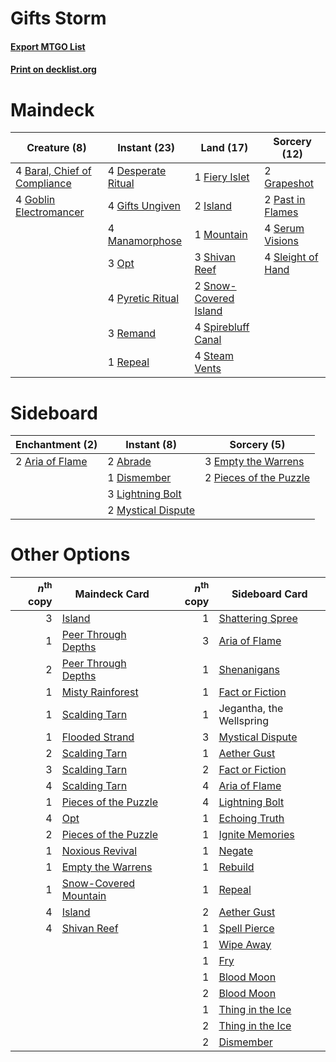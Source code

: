 # Gifts Storm

#### [Export MTGO List](../collection/Gifts%20Storm/Gifts%20Storm.txt)
#### [Print on decklist.org](http://decklist.org/?deckmain=4%09Baral,%20Chief%20of%20Compliance%0A4%09Desperate%20Ritual%0A1%09Fiery%20Islet%0A4%09Gifts%20Ungiven%0A4%09Goblin%20Electromancer%0A2%09Grapeshot%0A2%09Island%0A4%09Manamorphose%0A1%09Mountain%0A3%09Opt%0A2%09Past%20in%20Flames%0A4%09Pyretic%20Ritual%0A3%09Remand%0A1%09Repeal%0A4%09Serum%20Visions%0A3%09Shivan%20Reef%0A4%09Sleight%20of%20Hand%0A2%09Snow-Covered%20Island%0A4%09Spirebluff%20Canal%0A4%09Steam%20Vents&deckside=2%09Abrade%0A2%09Aria%20of%20Flame%0A1%09Dismember%0A3%09Empty%20the%20Warrens%0A3%09Lightning%20Bolt%0A2%09Mystical%20Dispute%0A2%09Pieces%20of%20the%20Puzzle)
# Maindeck

|                                             Creature (8)                                              |                                        Instant (23)                                        |                                           Land (17)                                            |                                       Sorcery (12)                                        |
|-------------------------------------------------------------------------------------------------------|--------------------------------------------------------------------------------------------|------------------------------------------------------------------------------------------------|-------------------------------------------------------------------------------------------|
|4 [Baral, Chief of Compliance](http://gatherer.wizards.com/Pages/Card/Details.aspx?multiverseid=423695)|4 [Desperate Ritual](http://gatherer.wizards.com/Pages/Card/Details.aspx?multiverseid=80275)|1 [Fiery Islet](http://gatherer.wizards.com/Pages/Card/Details.aspx?multiverseid=464187)        |2 [Grapeshot](http://gatherer.wizards.com/Pages/Card/Details.aspx?multiverseid=426588)     |
|4 [Goblin Electromancer](http://gatherer.wizards.com/Pages/Card/Details.aspx?multiverseid=405244)      |4 [Gifts Ungiven](http://gatherer.wizards.com/Pages/Card/Details.aspx?multiverseid=79090)   |2 [Island](http://gatherer.wizards.com/Pages/Card/Details.aspx?multiverseid=439857)             |2 [Past in Flames](http://gatherer.wizards.com/Pages/Card/Details.aspx?multiverseid=420748)|
|                                                                                                       |4 [Manamorphose](http://gatherer.wizards.com/Pages/Card/Details.aspx?multiverseid=370568)   |1 [Mountain](http://gatherer.wizards.com/Pages/Card/Details.aspx?multiverseid=439859)           |4 [Serum Visions](http://gatherer.wizards.com/Pages/Card/Details.aspx?multiverseid=50145)  |
|                                                                                                       |3 [Opt](http://gatherer.wizards.com/Pages/Card/Details.aspx?multiverseid=442948)            |3 [Shivan Reef](http://gatherer.wizards.com/Pages/Card/Details.aspx?multiverseid=129731)        |4 [Sleight of Hand](http://gatherer.wizards.com/Pages/Card/Details.aspx?multiverseid=25557)|
|                                                                                                       |4 [Pyretic Ritual](http://gatherer.wizards.com/Pages/Card/Details.aspx?multiverseid=205067) |2 [Snow-Covered Island](http://gatherer.wizards.com/Pages/Card/Details.aspx?multiverseid=121130)|                                                                                           |
|                                                                                                       |3 [Remand](http://gatherer.wizards.com/Pages/Card/Details.aspx?multiverseid=380255)         |4 [Spirebluff Canal](http://gatherer.wizards.com/Pages/Card/Details.aspx?multiverseid=417822)   |                                                                                           |
|                                                                                                       |1 [Repeal](http://gatherer.wizards.com/Pages/Card/Details.aspx?multiverseid=405357)         |4 [Steam Vents](http://gatherer.wizards.com/Pages/Card/Details.aspx?multiverseid=405109)        |                                                                                           |


# Sideboard

|                                     Enchantment (2)                                      |                                         Instant (8)                                         |                                           Sorcery (5)                                           |
|------------------------------------------------------------------------------------------|---------------------------------------------------------------------------------------------|-------------------------------------------------------------------------------------------------|
|2 [Aria of Flame](http://gatherer.wizards.com/Pages/Card/Details.aspx?multiverseid=464067)|2 [Abrade](http://gatherer.wizards.com/Pages/Card/Details.aspx?multiverseid=430772)          |3 [Empty the Warrens](http://gatherer.wizards.com/Pages/Card/Details.aspx?multiverseid=426587)   |
|                                                                                          |1 [Dismember](http://gatherer.wizards.com/Pages/Card/Details.aspx?multiverseid=382182)       |2 [Pieces of the Puzzle](http://gatherer.wizards.com/Pages/Card/Details.aspx?multiverseid=409821)|
|                                                                                          |3 [Lightning Bolt](http://gatherer.wizards.com/Pages/Card/Details.aspx?multiverseid=806)     |                                                                                                 |
|                                                                                          |2 [Mystical Dispute](http://gatherer.wizards.com/Pages/Card/Details.aspx?multiverseid=473020)|                                                                                                 |


# Other Options

|*n*<sup>th</sup> copy|                                         Maindeck Card                                          |*n*<sup>th</sup> copy|                                      Sideboard Card                                       |
|--------------------:|------------------------------------------------------------------------------------------------|--------------------:|-------------------------------------------------------------------------------------------|
|                    3|[Island](http://gatherer.wizards.com/Pages/Card/Details.aspx?multiverseid=439857)               |                    1|[Shattering Spree](http://gatherer.wizards.com/Pages/Card/Details.aspx?multiverseid=456224)|
|                    1|[Peer Through Depths](http://gatherer.wizards.com/Pages/Card/Details.aspx?multiverseid=78690)   |                    3|[Aria of Flame](http://gatherer.wizards.com/Pages/Card/Details.aspx?multiverseid=464067)   |
|                    2|[Peer Through Depths](http://gatherer.wizards.com/Pages/Card/Details.aspx?multiverseid=78690)   |                    1|[Shenanigans](http://gatherer.wizards.com/Pages/Card/Details.aspx?multiverseid=464095)     |
|                    1|[Misty Rainforest](http://gatherer.wizards.com/Pages/Card/Details.aspx?multiverseid=405102)     |                    1|[Fact or Fiction](http://gatherer.wizards.com/Pages/Card/Details.aspx?multiverseid=405223) |
|                    1|[Scalding Tarn](http://gatherer.wizards.com/Pages/Card/Details.aspx?multiverseid=405107)        |                    1|Jegantha, the Wellspring                                                                   |
|                    1|[Flooded Strand](http://gatherer.wizards.com/Pages/Card/Details.aspx?multiverseid=405098)       |                    3|[Mystical Dispute](http://gatherer.wizards.com/Pages/Card/Details.aspx?multiverseid=473020)|
|                    2|[Scalding Tarn](http://gatherer.wizards.com/Pages/Card/Details.aspx?multiverseid=405107)        |                    1|[Aether Gust](http://gatherer.wizards.com/Pages/Card/Details.aspx?multiverseid=466796)     |
|                    3|[Scalding Tarn](http://gatherer.wizards.com/Pages/Card/Details.aspx?multiverseid=405107)        |                    2|[Fact or Fiction](http://gatherer.wizards.com/Pages/Card/Details.aspx?multiverseid=405223) |
|                    4|[Scalding Tarn](http://gatherer.wizards.com/Pages/Card/Details.aspx?multiverseid=405107)        |                    4|[Aria of Flame](http://gatherer.wizards.com/Pages/Card/Details.aspx?multiverseid=464067)   |
|                    1|[Pieces of the Puzzle](http://gatherer.wizards.com/Pages/Card/Details.aspx?multiverseid=409821) |                    4|[Lightning Bolt](http://gatherer.wizards.com/Pages/Card/Details.aspx?multiverseid=806)     |
|                    4|[Opt](http://gatherer.wizards.com/Pages/Card/Details.aspx?multiverseid=442948)                  |                    1|[Echoing Truth](http://gatherer.wizards.com/Pages/Card/Details.aspx?multiverseid=405212)   |
|                    2|[Pieces of the Puzzle](http://gatherer.wizards.com/Pages/Card/Details.aspx?multiverseid=409821) |                    1|[Ignite Memories](http://gatherer.wizards.com/Pages/Card/Details.aspx?multiverseid=109756) |
|                    1|[Noxious Revival](http://gatherer.wizards.com/Pages/Card/Details.aspx?multiverseid=230067)      |                    1|[Negate](http://gatherer.wizards.com/Pages/Card/Details.aspx?multiverseid=423707)          |
|                    1|[Empty the Warrens](http://gatherer.wizards.com/Pages/Card/Details.aspx?multiverseid=426587)    |                    1|[Rebuild](http://gatherer.wizards.com/Pages/Card/Details.aspx?multiverseid=464015)         |
|                    1|[Snow-Covered Mountain](http://gatherer.wizards.com/Pages/Card/Details.aspx?multiverseid=121233)|                    1|[Repeal](http://gatherer.wizards.com/Pages/Card/Details.aspx?multiverseid=405357)          |
|                    4|[Island](http://gatherer.wizards.com/Pages/Card/Details.aspx?multiverseid=439857)               |                    2|[Aether Gust](http://gatherer.wizards.com/Pages/Card/Details.aspx?multiverseid=466796)     |
|                    4|[Shivan Reef](http://gatherer.wizards.com/Pages/Card/Details.aspx?multiverseid=129731)          |                    1|[Spell Pierce](http://gatherer.wizards.com/Pages/Card/Details.aspx?multiverseid=425876)    |
|                     |                                                                                                |                    1|[Wipe Away](http://gatherer.wizards.com/Pages/Card/Details.aspx?multiverseid=118911)       |
|                     |                                                                                                |                    1|[Fry](http://gatherer.wizards.com/Pages/Card/Details.aspx?multiverseid=466894)             |
|                     |                                                                                                |                    1|[Blood Moon](http://gatherer.wizards.com/Pages/Card/Details.aspx?multiverseid=45386)       |
|                     |                                                                                                |                    2|[Blood Moon](http://gatherer.wizards.com/Pages/Card/Details.aspx?multiverseid=45386)       |
|                     |                                                                                                |                    1|[Thing in the Ice](http://gatherer.wizards.com/Pages/Card/Details.aspx?multiverseid=409836)|
|                     |                                                                                                |                    2|[Thing in the Ice](http://gatherer.wizards.com/Pages/Card/Details.aspx?multiverseid=409836)|
|                     |                                                                                                |                    2|[Dismember](http://gatherer.wizards.com/Pages/Card/Details.aspx?multiverseid=382182)       |

